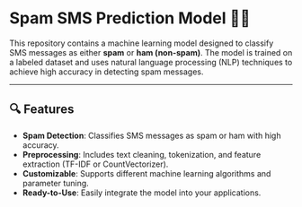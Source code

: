 # Spam SMS Prediction Model 📧🚫

This repository contains a machine learning model designed to classify SMS messages as either **spam** or **ham (non-spam)**. The model is trained on a labeled dataset and uses natural language processing (NLP) techniques to achieve high accuracy in detecting spam messages.

---

## 🔍 Features

- **Spam Detection**: Classifies SMS messages as spam or ham with high accuracy.
- **Preprocessing**: Includes text cleaning, tokenization, and feature extraction (TF-IDF or CountVectorizer).
- **Customizable**: Supports different machine learning algorithms and parameter tuning.
- **Ready-to-Use**: Easily integrate the model into your applications.


